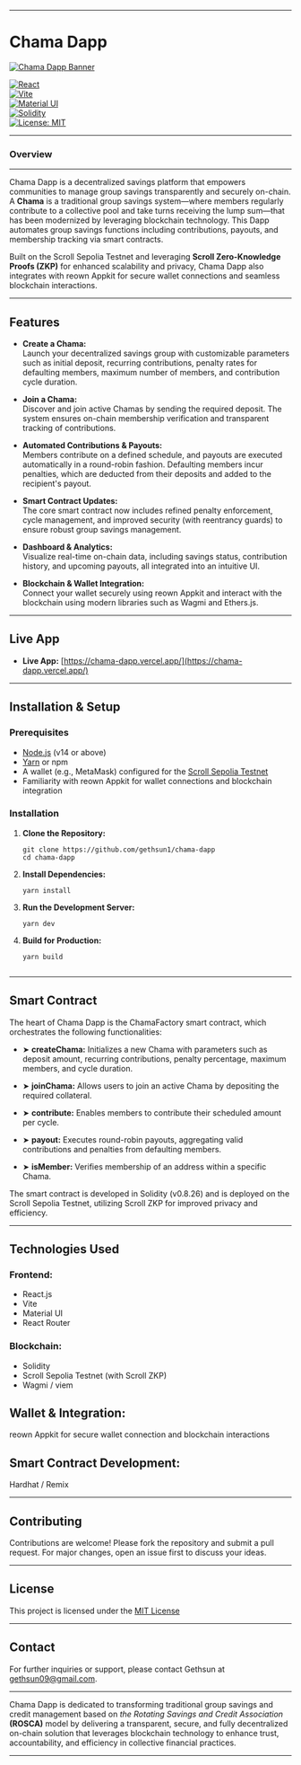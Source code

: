 ----

  #          Chama Dapp

[![Chama Dapp Banner](https://i.postimg.cc/2y86kqFL/IMG-20250302-WA0000.jpg)](https://postimg.cc/0MFxZy49)

[![React](https://img.shields.io/badge/React-18.2.0-blue)](https://reactjs.org/)  
[![Vite](https://img.shields.io/badge/Vite-4.0.0-blue)](https://vitejs.dev/)  
[![Material UI](https://img.shields.io/badge/Material%20UI-v5-blue)](https://mui.com/)  
[![Solidity](https://img.shields.io/badge/Solidity-0.8.26-blue)](https://soliditylang.org/)  
[![License: MIT](https://img.shields.io/badge/License-MIT-yellow.svg)](LICENSE)

----

### Overview

---

Chama Dapp is a decentralized savings platform that empowers communities to manage group savings transparently and securely on-chain. A **Chama** is a traditional group savings system—where members regularly contribute to a collective pool and take turns receiving the lump sum—that has been modernized by leveraging blockchain technology. This Dapp automates group savings functions including contributions, payouts, and membership tracking via smart contracts.

Built on the Scroll Sepolia Testnet and leveraging **Scroll Zero-Knowledge Proofs (ZKP)** for enhanced scalability and privacy, Chama Dapp also integrates with reown Appkit for secure wallet connections and seamless blockchain interactions.

---

## Features

- **Create a Chama:**  
  Launch your decentralized savings group with customizable parameters such as initial deposit, recurring contributions, penalty rates for defaulting members, maximum number of members, and contribution cycle duration.

- **Join a Chama:**  
  Discover and join active Chamas by sending the required deposit. The system ensures on-chain membership verification and transparent tracking of contributions.

- **Automated Contributions & Payouts:**  
  Members contribute on a defined schedule, and payouts are executed automatically in a round-robin fashion. Defaulting members incur penalties, which are deducted from their deposits and added to the recipient's payout.

- **Smart Contract Updates:**  
  The core smart contract now includes refined penalty enforcement, cycle management, and improved security (with reentrancy guards) to ensure robust group savings management.

- **Dashboard & Analytics:**  
  Visualize real-time on-chain data, including savings status, contribution history, and upcoming payouts, all integrated into an intuitive UI.

- **Blockchain & Wallet Integration:**  
  Connect your wallet securely using reown Appkit and interact with the blockchain using modern libraries such as Wagmi and Ethers.js.

---

## Live App

- **Live App:** [https://chama-dapp.vercel.app/](https://chama-dapp.vercel.app/)

---

## Installation & Setup

### Prerequisites

- [Node.js](https://nodejs.org/) (v14 or above)
- [Yarn](https://yarnpkg.com/) or npm
- A wallet (e.g., MetaMask) configured for the [Scroll Sepolia Testnet](https://scroll.io/)
- Familiarity with reown Appkit for wallet connections and blockchain integration

### Installation

1. **Clone the Repository:**

   ```
   git clone https://github.com/gethsun1/chama-dapp
   cd chama-dapp

2. **Install Dependencies:**
   ```
   yarn install

3. **Run the Development Server:**
    ```
   yarn dev

5. **Build for Production:**
   ```
   yarn build


---

## Smart Contract

The heart of Chama Dapp is the ChamaFactory smart contract, which orchestrates the following functionalities:

- ➤ **createChama:** Initializes a new Chama with parameters such as deposit amount, recurring contributions, penalty percentage, maximum members, and cycle duration.
  
- ➤ **joinChama:** Allows users to join an active Chama by depositing the required collateral.
  
- ➤ **contribute:** Enables members to contribute their scheduled amount per cycle.
  
- ➤ **payout:** Executes round-robin payouts, aggregating valid contributions and penalties from defaulting members.
  
- ➤ **isMember:** Verifies membership of an address within a specific Chama.

The smart contract is developed in Solidity (v0.8.26) and is deployed on the Scroll Sepolia Testnet, utilizing Scroll ZKP for improved privacy and efficiency.


---

## Technologies Used

### **Frontend:**
   - React.js  
   - Vite  
   - Material UI  
   - React Router  

### **Blockchain:**
   - Solidity  
   - Scroll Sepolia Testnet (with Scroll ZKP)  
   - Wagmi / viem

## Wallet & Integration:

reown Appkit for secure wallet connection and blockchain interactions


## Smart Contract Development:

Hardhat / Remix



---

## Contributing

Contributions are welcome! Please fork the repository and submit a pull request. For major changes, open an issue first to discuss your ideas.


---

## License

This project is licensed under the [MIT License](https://opensource.org/license/mit)


---

## Contact

For further inquiries or support, please contact Gethsun at gethsun09@gmail.com.


---

Chama Dapp is dedicated to transforming traditional group savings and credit management based on _the Rotating Savings and Credit Association_ **(ROSCA)** model by delivering a transparent, secure, and fully decentralized on-chain solution that leverages blockchain technology to enhance trust, accountability, and efficiency in collective financial practices.


----
